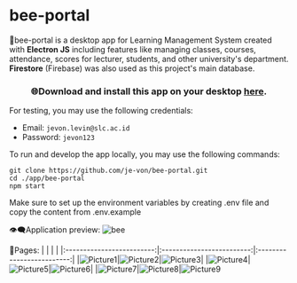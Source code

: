 # bee-portal
🐝bee-portal is a desktop app for Learning Management System created with **Electron JS** including features like managing classes, courses, attendance, scores for lecturer, students, and other university's department. **Firestore** (Firebase) was also used as this project's main database.

<h3 align="center">🌐Download and install this app on your desktop <a href="https://github.com/je-von/bee-portal/raw/master/bee_portal_installer_v1.2.exe">here</a>.</h3>
For testing, you may use the following credentials:

- Email: `jevon.levin@slc.ac.id`
- Password: `jevon123`

To run and develop the app locally, you may use the following commands:
```
git clone https://github.com/je-von/bee-portal.git
cd ./app/bee-portal
npm start
```
Make sure to set up the environment variables by creating .env file and copy the content from .env.example

👁️‍🗨️Application preview:
![bee](https://user-images.githubusercontent.com/86874779/168550403-e8e6fd77-915b-48bc-b488-7312f08da149.png)

📄Pages:
| | | |
|:-------------------------:|:-------------------------:|:-------------------------:|
|![Picture1](https://user-images.githubusercontent.com/86874779/169686349-4631c1eb-ed0c-43d0-b6ac-d645d73e5bc9.png)|![Picture2](https://user-images.githubusercontent.com/86874779/169686358-464a8e75-fbe5-4708-9dee-68f9a035cf50.png)|![Picture3](https://user-images.githubusercontent.com/86874779/169686367-45d7c621-6531-4999-90c8-3e6d78ade1f2.png)|
|![Picture4](https://user-images.githubusercontent.com/86874779/169686406-b673ef1b-941a-4fd2-b06f-1cad649f1b5e.png)|![Picture5](https://user-images.githubusercontent.com/86874779/169686419-0f372f96-fd3e-437b-b122-3adbc21dc62c.png)|![Picture6](https://user-images.githubusercontent.com/86874779/169686428-26af74de-e468-4651-a39a-13a3430ea507.png)|
|![Picture7](https://user-images.githubusercontent.com/86874779/169686437-89232d11-f68f-46d1-b2e8-0bda4a41dd10.png)|![Picture8](https://user-images.githubusercontent.com/86874779/169686447-9204d7c1-0049-4e86-b505-7fb6d5806e49.png)|![Picture9](https://user-images.githubusercontent.com/86874779/169686454-e3f9b01e-a85b-462b-8599-d8978369b939.png)
